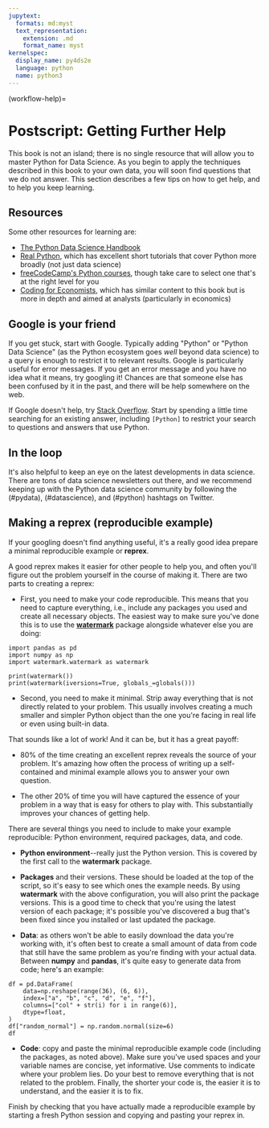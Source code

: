 ```yaml
---
jupytext:
  formats: md:myst
  text_representation:
    extension: .md
    format_name: myst
kernelspec:
  display_name: py4ds2e
  language: python
  name: python3
---
```

(workflow-help)=
# Postscript: Getting Further Help

This book is not an island; there is no single resource that will allow you to master Python for Data Science. As you begin to apply the techniques described in this book to your own data, you will soon find questions that we do not answer. This section describes a few tips on how to get help, and to help you keep learning.

## Resources

Some other resources for learning are:

- [The Python Data Science Handbook](https://jakevdp.github.io/PythonDataScienceHandbook/)
- [Real Python](https://realpython.com/), which has excellent short tutorials that cover Python more broadly (not just data science)
- [freeCodeCamp's Python courses](https://www.freecodecamp.org/news/search?query=data%20science%20python), though take care to select one that's at the right level for you
- [Coding for Economists](https://aeturrell.github.io/coding-for-economists), which has similar content to this book but is more in depth and aimed at analysts (particularly in economics)

## Google is your friend

If you get stuck, start with Google. Typically adding "Python" or "Python Data Science" (as the Python ecosystem goes *well* beyond data science) to a query is enough to restrict it to relevant results. Google is particularly useful for error messages. If you get an error message and you have no idea what it means, try googling it! Chances are that someone else has been confused by it in the past, and there will be help somewhere on the web.

If Google doesn't help, try [Stack Overflow](http://stackoverflow.com). Start by spending a little time searching for an existing answer, including `[Python]` to restrict your search to questions and answers that use Python.

## In the loop

It's also helpful to keep an eye on the latest developments in data science. There are tons of data science newsletters out there, and we recommend keeping up with the Python data science community by following the (#pydata), (#datascience), and (#python) hashtags on Twitter.

## Making a reprex (reproducible example)

If your googling doesn't find anything useful, it's a really good idea prepare a minimal reproducible example or **reprex**.

A good reprex makes it easier for other people to help you, and often you'll figure out the problem yourself in the course of making it. There are two parts to creating a reprex:

- First, you need to make your code reproducible. This means that you need to capture everything, i.e., include any packages you used and create all necessary objects. The easiest way to make sure you've done this is to use the [**watermark**](https://github.com/rasbt/watermark) package alongside whatever else you are doing:

```{code-cell} ipython3
import pandas as pd
import numpy as np
import watermark.watermark as watermark

print(watermark())
print(watermark(iversions=True, globals_=globals()))
```

- Second, you need to make it minimal. Strip away everything that is not directly related to your problem. This usually involves creating a much smaller and simpler Python object than the one you're facing in real life or even using built-in data.

That sounds like a lot of work! And it can be, but it has a great payoff:

- 80% of the time creating an excellent reprex reveals the source of your problem. It's amazing how often the process of writing up a self-contained and minimal example allows you to answer your own question.

- The other 20% of time you will have captured the essence of your problem in a way that is easy for others to play with. This substantially improves your chances of getting help.

There are several things you need to include to make your example reproducible: Python environment, required packages, data, and code.

- **Python environment**--really just the Python version. This is covered by the first call to the **watermark** package.

- **Packages** and their versions. These should be loaded at the top of the script, so it's easy to see which ones the example needs. By using **watermark** with the above configuration, you will also print the package versions. This is a good time to check that you're using the latest version of each package; it's possible you've discovered a bug that's been fixed since you installed or last updated the package.

- **Data**: as others won't be able to easily download the data you're working with, it's often best to create a small amount of data from code that still have the same problem as you're finding with your actual data. Between **numpy** and **pandas**, it's quite easy to generate data from code; here's an example:

```{code-cell} ipython3
df = pd.DataFrame(
    data=np.reshape(range(36), (6, 6)),
    index=["a", "b", "c", "d", "e", "f"],
    columns=["col" + str(i) for i in range(6)],
    dtype=float,
)
df["random_normal"] = np.random.normal(size=6)
df
```

- **Code**: copy and paste the minimal reproducible example code (including the packages, as noted above). Make sure you've used spaces and your variable names are concise, yet informative. Use comments to indicate where your problem lies. Do your best to remove everything that is not related to the problem. Finally, the shorter your code is, the easier it is to understand, and the easier it is to fix.

Finish by checking that you have actually made a reproducible example by starting a fresh Python session and copying and pasting your reprex in.
